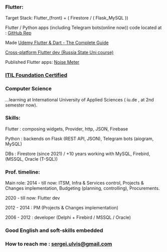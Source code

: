 ### Flutter:

Target Stack: Flutter_(front) + ( Firestore / ( Flask_MySQL ))

Flutter / Python apps (including Telegram bots(online now)) code located at : [GitHub Rep](https://github.com/Wolfram-180) 

Made [Udemy Flutter & Dart - The Complete Guide](https://www.udemy.com/course/learn-flutter-dart-to-build-ios-android-apps)

[Cross-platform Flutter dev (Russia State Uni course)](https://github.com/Wolfram-180/wolfram-180.github.io/blob/main/docs/assets/pdfs/Flutter%20Developer%20-%20S.%20Ulvis%20-%20Diploma%20_rotated.pdf) 

Published Flutter apps: 
[Noise Meter](https://play.google.com/store/apps/details?id=com.wolfram180.noise_meter_app.noise_meter_app) 


### [ITIL Foundation Certified](https://drive.google.com/file/d/13DNffOUG14LXSHrLnjlOAhN5_VqLJis7/view?usp=sharing) 

### Computer Science 
...learning at International University of Applied Sciences ( iu.de , at 2nd semester now).

### Skills:

Flutter : composing widgets, Provider, http, JSON, Firebase

Python : backends on Flask (REST API, JSON), Telegram bots (aiogram, MySQL)

DBs : Firestore (since 2021) / +10 years working with MySQL, Firebird, (MSSQL, Oracle (T-SQL))


### Prof. timeline:

Main role: 2014 - till now: ITSM, Infra & Services control, Projects & Changes implementation, Budgeting (planning, controlling), Procurements.

2020 - till now: Flutter dev

2012 - 2014 : PM (Projects & Changes implementation)

2006 - 2012 : developer (Delphi + Firebird /  MSSQL / Oracle)

### Good English and soft-skills embedded

### How to reach me : sergei.ulvis@gmail.com
